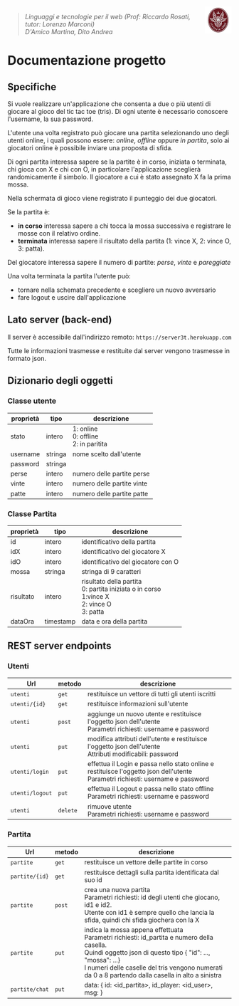 <img width="12%" src="img/logo.jpeg" align="right">

>*Linguaggi e tecnologie per il web (Prof: Riccardo Rosati, tutor: Lorenzo Marconi)<br/>
>D'Amico Martina, Dito Andrea*

<h1>Documentazione progetto</h1>

## Specifiche

Si vuole realizzare un'applicazione che consenta a due o più utenti di giocare al gioco del tic tac toe (tris). Di ogni utente è necessario conoscere l'username, la sua password.

L'utente una volta registrato può giocare una partita selezionando uno degli utenti online, i quali possono essere: *online*, *offline* oppure *in partita*, solo ai giocatori online è possibile inviare una proposta di sfida.

Di ogni partita interessa sapere se la partite è in corso, iniziata o terminata, chi gioca con X e chi con O, in particolare l'applicazione sceglierà randomicamente il simbolo.
Il giocatore a cui è stato assegnato X fa la prima mossa.

Nella schermata di gioco viene registrato il punteggio dei due giocatori.

Se la partita è:
 * **in corso** interessa sapere a chi tocca la mossa successiva e registrare le mosse con il relativo ordine.
 * **terminata** interessa sapere il risultato della partita (1: vince X, 2: vince O, 3: patta).

Del giocatore interessa sapere il numero di partite: *perse*, *vinte* e *pareggiate*

Una volta terminata la partita l'utente può:

 * tornare nella schemata precedente e scegliere un nuovo avversario
 * fare logout e uscire dall'applicazione



## Lato server (back-end)
Il server è accessibile dall'indirizzo remoto:
`https://server3t.herokuapp.com`

Tutte le informazioni trasmesse e restituite dal server vengono trasmesse in formato json.

## Dizionario degli oggetti
### Classe utente
|proprietà|tipo|descrizione|
|-----|-------|------|
|stato| intero  |1: online<br>0: offline<br>2: in paritita|
|username| stringa | nome scelto dall'utente|
|password| stringa ||
|perse| intero | numero delle partite perse|
|vinte| intero | numero delle partite vinte|
|patte| intero | numero delle partite patte|

### Classe Partita
|proprietà|tipo|descrizione|
|-----|-------|------|
|id|intero|identificativo della partita|
|idX|intero|identificativo del giocatore X|
|idO|intero|identificativo del giocatore con O|
|mossa|stringa|stringa di 9 caratteri|
|risultato|intero|risultato della partita<br>0: partita iniziata o in corso<br>1:vince X<br>2: vince O<br>3: patta|
|dataOra|timestamp|data e ora della partita|



## REST server endpoints
### Utenti

|Url|metodo|descrizione|
|---|------|-----------|
|`utenti`|`get`|restituisce un vettore di tutti gli utenti iscritti|
|`utenti/{id}`|`get`|restituisce informazioni sull'utente|
|`utenti`|`post`|aggiunge un nuovo utente e restituisce l'oggetto json dell'utente<br>Parametri richiesti: username e password|
|`utenti`|`put`|modifica attributi dell'utente e restituisce l'oggetto json dell'utente<br>Attributi modificabili: password|
|`utenti/login`|`put`|effettua il Login e passa nello stato online e restituisce l'oggetto json dell'utente <br>Parametri richiesti: username e password|
|`utenti/logout`|`put`|effettua il Logout e passa nello stato offline <br>Parametri richiesti: username e password|
|`utenti`|`delete`|rimuove utente<br>Parametri richiesti: username e password|




### Partita 
|Url|metodo|descrizione|
|---|------|-----------|
|`partite`|`get`|restituisce un vettore delle partite in corso|
|`partite/{id}`|`get`|restituisce dettagli sulla partita identificata dal suo id|
|`partite`|`post`|crea una nuova partita<br>Parametri richiesti: id degli utenti che giocano, id1 e id2.<br>Utente con id1 è sempre quello che lancia la sfida, quindi chi sfida giochera con la X|
|`partite`|`put`|indica la mossa appena effettuata<br>Parametri richiesti: id_partita e numero della casella.<br>Quindi oggetto json di questo tipo { "id": ..., "mossa": ...}<br>I numeri delle caselle del tris vengono numerati da 0 a 8 partendo dalla casella in alto a sinistra|
|`partite/chat`|`put`|data: { id: <id_partita>, id_player: <id_user>, msg: <messaggio> }|


